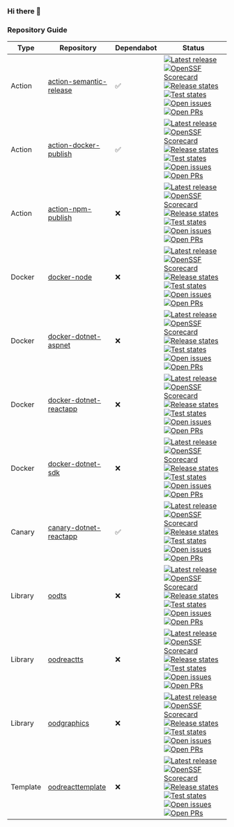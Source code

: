 ### Hi there 👋

### Repository Guide
| Type | Repository | Dependabot | Status |
|------|------------|------------|--------|
| Action | [action-semantic-release](https://github.com/outoforbitdev/action-semantic-release) | :white_check_mark: | <a href="https://github.com/outoforbitdev/action-semantic-release/releases/latest"><img alt="Latest release" src="https://img.shields.io/github/v/release/outoforbitdev/action-semantic-release?logo=github"></a> <a href="https://securityscorecards.dev/viewer/?uri=github.com/outoforbitdev/action-semantic-release"><img alt="OpenSSF Scorecard" src="https://api.securityscorecards.dev/projects/github.com/outoforbitdev/action-semantic-release/badge"></a> <a href="https://github.com/outoforbitdev/action-semantic-release/actions"><img alt="Release states" src="https://github.com/outoforbitdev/action-semantic-release/workflows/Release/badge.svg"></a> <a href="https://github.com/outoforbitdev/action-semantic-release/actions?query=workflow%3ATest+branch%3Amaster"><img alt="Test states" src="https://github.com/outoforbitdev/action-semantic-release/workflows/Test/badge.svg"></a> <a href="https://github.com/outoforbitdev/action-semantic-release/issues"><img alt="Open issues" src="https://img.shields.io/github/issues/outoforbitdev/action-semantic-release?logo=github"></a> <a href="https://github.com/outoforbitdev/action-semantic-release/pulls"><img alt="Open PRs" src="https://img.shields.io/github/issues-pr/outoforbitdev/action-semantic-release?logo=github"></a> |
| Action | [action-docker-publish](https://github.com/outoforbitdev/action-docker-publish) | :white_check_mark: | <a href="https://github.com/outoforbitdev/action-docker-publish/releases/latest"><img alt="Latest release" src="https://img.shields.io/github/v/release/outoforbitdev/action-docker-publish?logo=github"></a> <a href="https://securityscorecards.dev/viewer/?uri=github.com/outoforbitdev/action-docker-publish"><img alt="OpenSSF Scorecard" src="https://api.securityscorecards.dev/projects/github.com/outoforbitdev/action-docker-publish/badge"></a> <a href="https://github.com/outoforbitdev/action-docker-publish/actions"><img alt="Release states" src="https://github.com/outoforbitdev/action-docker-publish/workflows/Release/badge.svg"></a> <a href="https://github.com/outoforbitdev/action-docker-publish/actions?query=workflow%3ATest+branch%3Amaster"><img alt="Test states" src="https://github.com/outoforbitdev/action-docker-publish/workflows/Test/badge.svg"></a> <a href="https://github.com/outoforbitdev/action-docker-publish/issues"><img alt="Open issues" src="https://img.shields.io/github/issues/outoforbitdev/action-docker-publish?logo=github"></a> <a href="https://github.com/outoforbitdev/action-docker-publish/pulls"><img alt="Open PRs" src="https://img.shields.io/github/issues-pr/outoforbitdev/action-docker-publish?logo=github"></a> |
| Action | [action-npm-publish](https://github.com/outoforbitdev/action-npm-publish) | :x: | <a href="https://github.com/outoforbitdev/action-npm-publish/releases/latest"><img alt="Latest release" src="https://img.shields.io/github/v/release/outoforbitdev/action-npm-publish?logo=github"></a> <a href="https://securityscorecards.dev/viewer/?uri=github.com/outoforbitdev/action-npm-publish"><img alt="OpenSSF Scorecard" src="https://api.securityscorecards.dev/projects/github.com/outoforbitdev/action-npm-publish/badge"></a> <a href="https://github.com/outoforbitdev/action-npm-publish/actions"><img alt="Release states" src="https://github.com/outoforbitdev/action-npm-publish/workflows/Release/badge.svg"></a> <a href="https://github.com/outoforbitdev/action-npm-publish/actions?query=workflow%3ATest+branch%3Amaster"><img alt="Test states" src="https://github.com/outoforbitdev/action-npm-publish/workflows/Test/badge.svg"></a> <a href="https://github.com/outoforbitdev/action-npm-publish/issues"><img alt="Open issues" src="https://img.shields.io/github/issues/outoforbitdev/action-npm-publish?logo=github"></a> <a href="https://github.com/outoforbitdev/action-npm-publish/pulls"><img alt="Open PRs" src="https://img.shields.io/github/issues-pr/outoforbitdev/action-npm-publish?logo=github"></a> |
| Docker | [docker-node](https://github.com/outoforbitdev/docker-node) | :x: | <a href="https://github.com/outoforbitdev/docker-node/releases/latest"><img alt="Latest release" src="https://img.shields.io/github/v/release/outoforbitdev/docker-node?logo=github"></a> <a href="https://securityscorecards.dev/viewer/?uri=github.com/outoforbitdev/docker-node"><img alt="OpenSSF Scorecard" src="https://api.securityscorecards.dev/projects/github.com/outoforbitdev/docker-node/badge"></a> <a href="https://github.com/outoforbitdev/docker-node/actions"><img alt="Release states" src="https://github.com/outoforbitdev/docker-node/workflows/Release/badge.svg"></a> <a href="https://github.com/outoforbitdev/docker-node/actions?query=workflow%3ATest+branch%3Amaster"><img alt="Test states" src="https://github.com/outoforbitdev/docker-node/workflows/Test/badge.svg"></a> <a href="https://github.com/outoforbitdev/docker-node/issues"><img alt="Open issues" src="https://img.shields.io/github/issues/outoforbitdev/docker-node?logo=github"></a> <a href="https://github.com/outoforbitdev/docker-node/pulls"><img alt="Open PRs" src="https://img.shields.io/github/issues-pr/outoforbitdev/docker-node?logo=github"></a> |
| Docker | [docker-dotnet-aspnet](https://github.com/outoforbitdev/docker-dotnet-aspnet) | :x: | <a href="https://github.com/outoforbitdev/docker-dotnet-aspnet/releases/latest"><img alt="Latest release" src="https://img.shields.io/github/v/release/outoforbitdev/docker-dotnet-aspnet?logo=github"></a> <a href="https://securityscorecards.dev/viewer/?uri=github.com/outoforbitdev/docker-dotnet-aspnet"><img alt="OpenSSF Scorecard" src="https://api.securityscorecards.dev/projects/github.com/outoforbitdev/docker-dotnet-aspnet/badge"></a> <a href="https://github.com/outoforbitdev/docker-dotnet-aspnet/actions"><img alt="Release states" src="https://github.com/outoforbitdev/docker-dotnet-aspnet/workflows/Release/badge.svg"></a> <a href="https://github.com/outoforbitdev/docker-dotnet-aspnet/actions?query=workflow%3ATest+branch%3Amaster"><img alt="Test states" src="https://github.com/outoforbitdev/docker-dotnet-aspnet/workflows/Test/badge.svg"></a> <a href="https://github.com/outoforbitdev/docker-dotnet-aspnet/issues"><img alt="Open issues" src="https://img.shields.io/github/issues/outoforbitdev/docker-dotnet-aspnet?logo=github"></a> <a href="https://github.com/outoforbitdev/docker-dotnet-aspnet/pulls"><img alt="Open PRs" src="https://img.shields.io/github/issues-pr/outoforbitdev/docker-dotnet-aspnet?logo=github"></a> |
| Docker | [docker-dotnet-reactapp](https://github.com/outoforbitdev/docker-dotnet-reactapp) | :x: | <a href="https://github.com/outoforbitdev/docker-dotnet-reactapp/releases/latest"><img alt="Latest release" src="https://img.shields.io/github/v/release/outoforbitdev/docker-dotnet-reactapp?logo=github"></a> <a href="https://securityscorecards.dev/viewer/?uri=github.com/outoforbitdev/docker-dotnet-reactapp"><img alt="OpenSSF Scorecard" src="https://api.securityscorecards.dev/projects/github.com/outoforbitdev/docker-dotnet-reactapp/badge"></a> <a href="https://github.com/outoforbitdev/docker-dotnet-reactapp/actions"><img alt="Release states" src="https://github.com/outoforbitdev/docker-dotnet-reactapp/workflows/Release/badge.svg"></a> <a href="https://github.com/outoforbitdev/docker-dotnet-reactapp/actions?query=workflow%3ATest+branch%3Amaster"><img alt="Test states" src="https://github.com/outoforbitdev/docker-dotnet-reactapp/workflows/Test/badge.svg"></a> <a href="https://github.com/outoforbitdev/docker-dotnet-reactapp/issues"><img alt="Open issues" src="https://img.shields.io/github/issues/outoforbitdev/docker-dotnet-reactapp?logo=github"></a> <a href="https://github.com/outoforbitdev/docker-dotnet-reactapp/pulls"><img alt="Open PRs" src="https://img.shields.io/github/issues-pr/outoforbitdev/docker-dotnet-reactapp?logo=github"></a> |
| Docker | [docker-dotnet-sdk](https://github.com/outoforbitdev/docker-dotnet-sdk) | :x: | <a href="https://github.com/outoforbitdev/docker-dotnet-sdk/releases/latest"><img alt="Latest release" src="https://img.shields.io/github/v/release/outoforbitdev/docker-dotnet-sdk?logo=github"></a> <a href="https://securityscorecards.dev/viewer/?uri=github.com/outoforbitdev/docker-dotnet-sdk"><img alt="OpenSSF Scorecard" src="https://api.securityscorecards.dev/projects/github.com/outoforbitdev/docker-dotnet-sdk/badge"></a> <a href="https://github.com/outoforbitdev/docker-dotnet-sdk/actions"><img alt="Release states" src="https://github.com/outoforbitdev/docker-dotnet-sdk/workflows/Release/badge.svg"></a> <a href="https://github.com/outoforbitdev/docker-dotnet-sdk/actions?query=workflow%3ATest+branch%3Amaster"><img alt="Test states" src="https://github.com/outoforbitdev/docker-dotnet-sdk/workflows/Test/badge.svg"></a> <a href="https://github.com/outoforbitdev/docker-dotnet-sdk/issues"><img alt="Open issues" src="https://img.shields.io/github/issues/outoforbitdev/docker-dotnet-sdk?logo=github"></a> <a href="https://github.com/outoforbitdev/docker-dotnet-sdk/pulls"><img alt="Open PRs" src="https://img.shields.io/github/issues-pr/outoforbitdev/docker-dotnet-sdk?logo=github"></a> |
| Canary | [canary-dotnet-reactapp](https://github.com/outoforbitdev/canary-dotnet-reactapp) | :white_check_mark: | <a href="https://github.com/outoforbitdev/canary-dotnet-reactapp/releases/latest"><img alt="Latest release" src="https://img.shields.io/github/v/release/outoforbitdev/canary-dotnet-reactapp?logo=github"></a> <a href="https://securityscorecards.dev/viewer/?uri=github.com/outoforbitdev/canary-dotnet-reactapp"><img alt="OpenSSF Scorecard" src="https://api.securityscorecards.dev/projects/github.com/outoforbitdev/canary-dotnet-reactapp/badge"></a> <a href="https://github.com/outoforbitdev/canary-dotnet-reactapp/actions"><img alt="Release states" src="https://github.com/outoforbitdev/canary-dotnet-reactapp/workflows/Release/badge.svg"></a> <a href="https://github.com/outoforbitdev/canary-dotnet-reactapp/actions?query=workflow%3ATest+branch%3Amaster"><img alt="Test states" src="https://github.com/outoforbitdev/canary-dotnet-reactapp/workflows/Test/badge.svg"></a> <a href="https://github.com/outoforbitdev/canary-dotnet-reactapp/issues"><img alt="Open issues" src="https://img.shields.io/github/issues/outoforbitdev/canary-dotnet-reactapp?logo=github"></a> <a href="https://github.com/outoforbitdev/canary-dotnet-reactapp/pulls"><img alt="Open PRs" src="https://img.shields.io/github/issues-pr/outoforbitdev/canary-dotnet-reactapp?logo=github"></a> |
| Library | [oodts](https://github.com/outoforbitdev/oodts) | :x: | <a href="https://github.com/outoforbitdev/oodts/releases/latest"><img alt="Latest release" src="https://img.shields.io/github/v/release/outoforbitdev/oodts?logo=github"></a> <a href="https://securityscorecards.dev/viewer/?uri=github.com/outoforbitdev/oodts"><img alt="OpenSSF Scorecard" src="https://api.securityscorecards.dev/projects/github.com/outoforbitdev/oodts/badge"></a> <a href="https://github.com/outoforbitdev/oodts/actions"><img alt="Release states" src="https://github.com/outoforbitdev/oodts/workflows/Release/badge.svg"></a> <a href="https://github.com/outoforbitdev/oodts/actions?query=workflow%3ATest+branch%3Amaster"><img alt="Test states" src="https://github.com/outoforbitdev/oodts/workflows/Test/badge.svg"></a> <a href="https://github.com/outoforbitdev/oodts/issues"><img alt="Open issues" src="https://img.shields.io/github/issues/outoforbitdev/oodts?logo=github"></a> <a href="https://github.com/outoforbitdev/oodts/pulls"><img alt="Open PRs" src="https://img.shields.io/github/issues-pr/outoforbitdev/oodts?logo=github"></a> |
| Library | [oodreactts](https://github.com/outoforbitdev/oodreactts) | :x: | <a href="https://github.com/outoforbitdev/oodreactts/releases/latest"><img alt="Latest release" src="https://img.shields.io/github/v/release/outoforbitdev/oodreactts?logo=github"></a> <a href="https://securityscorecards.dev/viewer/?uri=github.com/outoforbitdev/oodreactts"><img alt="OpenSSF Scorecard" src="https://api.securityscorecards.dev/projects/github.com/outoforbitdev/oodreactts/badge"></a> <a href="https://github.com/outoforbitdev/oodreactts/actions"><img alt="Release states" src="https://github.com/outoforbitdev/oodreactts/workflows/Release/badge.svg"></a> <a href="https://github.com/outoforbitdev/oodreactts/actions?query=workflow%3ATest+branch%3Amaster"><img alt="Test states" src="https://github.com/outoforbitdev/oodreactts/workflows/Test/badge.svg"></a> <a href="https://github.com/outoforbitdev/oodreactts/issues"><img alt="Open issues" src="https://img.shields.io/github/issues/outoforbitdev/oodreactts?logo=github"></a> <a href="https://github.com/outoforbitdev/oodreactts/pulls"><img alt="Open PRs" src="https://img.shields.io/github/issues-pr/outoforbitdev/oodreactts?logo=github"></a> |
| Library | [oodgraphics](https://github.com/outoforbitdev/oodgraphics) | :x: | <a href="https://github.com/outoforbitdev/oodgraphics/releases/latest"><img alt="Latest release" src="https://img.shields.io/github/v/release/outoforbitdev/oodgraphics?logo=github"></a> <a href="https://securityscorecards.dev/viewer/?uri=github.com/outoforbitdev/oodgraphics"><img alt="OpenSSF Scorecard" src="https://api.securityscorecards.dev/projects/github.com/outoforbitdev/oodgraphics/badge"></a> <a href="https://github.com/outoforbitdev/oodgraphics/actions"><img alt="Release states" src="https://github.com/outoforbitdev/oodgraphics/workflows/Release/badge.svg"></a> <a href="https://github.com/outoforbitdev/oodgraphics/actions?query=workflow%3ATest+branch%3Amaster"><img alt="Test states" src="https://github.com/outoforbitdev/oodgraphics/workflows/Test/badge.svg"></a> <a href="https://github.com/outoforbitdev/oodgraphics/issues"><img alt="Open issues" src="https://img.shields.io/github/issues/outoforbitdev/oodgraphics?logo=github"></a> <a href="https://github.com/outoforbitdev/oodgraphics/pulls"><img alt="Open PRs" src="https://img.shields.io/github/issues-pr/outoforbitdev/oodgraphics?logo=github"></a> |
| Template | [oodreacttemplate](https://github.com/outoforbitdev/oodreacttemplate) | :x:  | <a href="https://github.com/outoforbitdev/oodreacttemplate/releases/latest"><img alt="Latest release" src="https://img.shields.io/github/v/release/outoforbitdev/oodreacttemplate?logo=github"></a> <a href="https://securityscorecards.dev/viewer/?uri=github.com/outoforbitdev/oodreacttemplate"><img alt="OpenSSF Scorecard" src="https://api.securityscorecards.dev/projects/github.com/outoforbitdev/oodreacttemplate/badge"></a> <a href="https://github.com/outoforbitdev/oodreacttemplate/actions"><img alt="Release states" src="https://github.com/outoforbitdev/oodreacttemplate/workflows/Release/badge.svg"></a> <a href="https://github.com/outoforbitdev/oodreacttemplate/actions?query=workflow%3ATest+branch%3Amaster"><img alt="Test states" src="https://github.com/outoforbitdev/oodreacttemplate/workflows/Test/badge.svg"></a> <a href="https://github.com/outoforbitdev/oodreacttemplate/issues"><img alt="Open issues" src="https://img.shields.io/github/issues/outoforbitdev/oodreacttemplate?logo=github"></a> <a href="https://github.com/outoforbitdev/oodreacttemplate/pulls"><img alt="Open PRs" src="https://img.shields.io/github/issues-pr/outoforbitdev/oodreacttemplate?logo=github"></a> |


<!--
**outoforbitdev/outoforbitdev** is a ✨ _special_ ✨ repository because its `README.md` (this file) appears on your GitHub profile.

Here are some ideas to get you started:

- 🔭 I’m currently working on ...
- 🌱 I’m currently learning ...
- 👯 I’m looking to collaborate on ...
- 🤔 I’m looking for help with ...
- 💬 Ask me about ...
- 📫 How to reach me: ...
- 😄 Pronouns: ...
- ⚡ Fun fact: ...
-->
